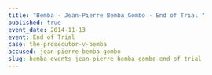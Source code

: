 ```yaml
---
title: "Bemba - Jean-Pierre Bemba Gombo - End of Trial "
published: true
event_date: 2014-11-13
event: End of Trial
case: the-prosecutor-v-bemba
accused: jean-pierre-bemba-gombo
slug: bemba-events-jean-pierre-bemba-gombo-end-of trial
---
```

